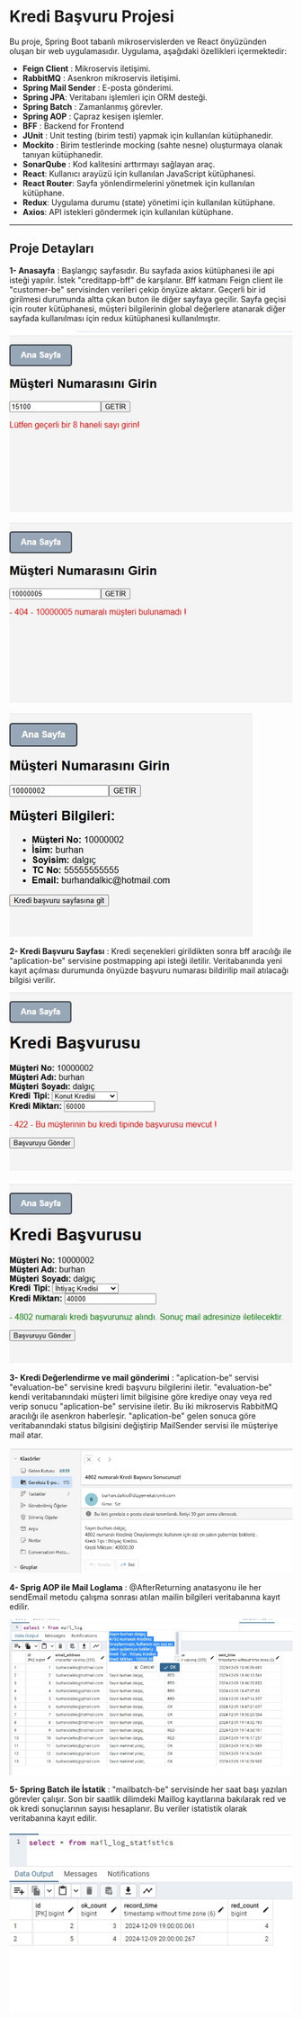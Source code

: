 # Kredi Başvuru Projesi 

Bu proje, Spring Boot tabanlı mikroservislerden ve React önyüzünden oluşan bir web uygulamasıdır. Uygulama, aşağıdaki özellikleri içermektedir:

- **Feign Client** : Mikroservis iletişimi.
- **RabbitMQ** : Asenkron mikroservis iletişimi.
- **Spring Mail Sender** : E-posta gönderimi.
- **Spring JPA**: Veritabanı işlemleri için ORM desteği.
- **Spring Batch** : Zamanlanmış görevler.
- **Spring AOP** : Çapraz kesişen işlemler.
- **BFF** : Backend for Frontend
- **JUnit** : Unit testing (birim testi) yapmak için kullanılan kütüphanedir.
- **Mockito** : Birim testlerinde mocking (sahte nesne) oluşturmaya olanak tanıyan kütüphanedir.
- **SonarQube** : Kod kalitesini arttırmayı sağlayan araç.
- **React**: Kullanıcı arayüzü için kullanılan JavaScript kütüphanesi.
- **React Router**: Sayfa yönlendirmelerini yönetmek için kullanılan kütüphane.
- **Redux**: Uygulama durumu (state) yönetimi için kullanılan kütüphane.
- **Axios**: API istekleri göndermek için kullanılan kütüphane.

---
## Proje Detayları
**1- Anasayfa** : Başlangıç sayfasıdır. Bu sayfada axios kütüphanesi ile api isteği yapılır. İstek "creditapp-bff" de  karşılanır. Bff katmanı Feign client ile "customer-be" servisinden verileri çekip önyüze aktarır. Geçerli bir id girilmesi durumunda altta çıkan buton ile diğer sayfaya geçilir. Sayfa geçisi için router kütüphanesi, müşteri bilgilerinin global değerlere atanarak diğer sayfada kullanılması için redux kütüphanesi kullanılmıştır.  

![1-Anasayfa.jpg](screenshot%2F1-Anasayfa.jpg)

![2-Anasayfa.jpg](screenshot%2F2-Anasayfa.jpg)

![3-Anasayfa.jpg](screenshot%2F3-Anasayfa.jpg)

**2- Kredi Başvuru Sayfası** : Kredi seçenekleri girildikten sonra bff aracılığı ile "aplication-be" servisine postmapping api isteği iletilir. Veritabanında yeni kayıt açılması durumunda önyüzde başvuru numarası bildirilip mail atılacağı bilgisi verilir. 

![4-Basvuru.jpg](screenshot%2F4-Basvuru.jpg)

![5-Basvuru.jpg](screenshot%2F5-Basvuru.jpg)

**3- Kredi Değerlendirme ve mail gönderimi** : "aplication-be" servisi "evaluation-be" servisine kredi başvuru bilgilerini iletir. "evaluation-be" kendi veritabanındaki müşteri limit bilgisine göre krediye onay veya red verip sonucu "aplication-be" servisine iletir. Bu iki mikroservis RabbitMQ aracılığı ile asenkron haberleşir. "aplication-be" gelen sonuca göre veritabanındaki status bilgisini değiştirip MailSender servisi ile müşteriye mail atar. 

![6-mail.jpg](screenshot%2F6-mail.jpg)

**4- Sprig AOP ile Mail Loglama** : @AfterReturning anatasyonu ile her sendEmail metodu çalışma sonrası atılan mailin bilgileri veritabanına kayıt edilir.  

![7-aop_db.jpg](screenshot%2F7-aop_db.jpg)

**5- Spring Batch ile İstatik** : "mailbatch-be" servisinde her saat başı yazılan görevler çalışır. Son bir saatlik dilimdeki Maillog kayıtlarına bakılarak red ve ok kredi sonuçlarının sayısı hesaplanır. Bu veriler istatistik olarak veritabanına kayıt edilir.  

![8-batch_db.jpg](screenshot%2F8-batch_db.jpg)


